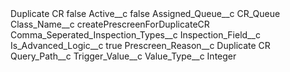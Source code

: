 <?xml version="1.0" encoding="UTF-8"?>
<CustomMetadata xmlns="http://soap.sforce.com/2006/04/metadata" xmlns:xsi="http://www.w3.org/2001/XMLSchema-instance" xmlns:xsd="http://www.w3.org/2001/XMLSchema">
    <label>Duplicate CR</label>
    <protected>false</protected>
    <values>
        <field>Active__c</field>
        <value xsi:type="xsd:boolean">false</value>
    </values>
    <values>
        <field>Assigned_Queue__c</field>
        <value xsi:type="xsd:string">CR_Queue</value>
    </values>
    <values>
        <field>Class_Name__c</field>
        <value xsi:type="xsd:string">createPrescreenForDuplicateCR</value>
    </values>
    <values>
        <field>Comma_Seperated_Inspection_Types__c</field>
        <value xsi:nil="true"/>
    </values>
    <values>
        <field>Inspection_Field__c</field>
        <value xsi:nil="true"/>
    </values>
    <values>
        <field>Is_Advanced_Logic__c</field>
        <value xsi:type="xsd:boolean">true</value>
    </values>
    <values>
        <field>Prescreen_Reason__c</field>
        <value xsi:type="xsd:string">Duplicate CR</value>
    </values>
    <values>
        <field>Query_Path__c</field>
        <value xsi:nil="true"/>
    </values>
    <values>
        <field>Trigger_Value__c</field>
        <value xsi:nil="true"/>
    </values>
    <values>
        <field>Value_Type__c</field>
        <value xsi:type="xsd:string">Integer</value>
    </values>
</CustomMetadata>

